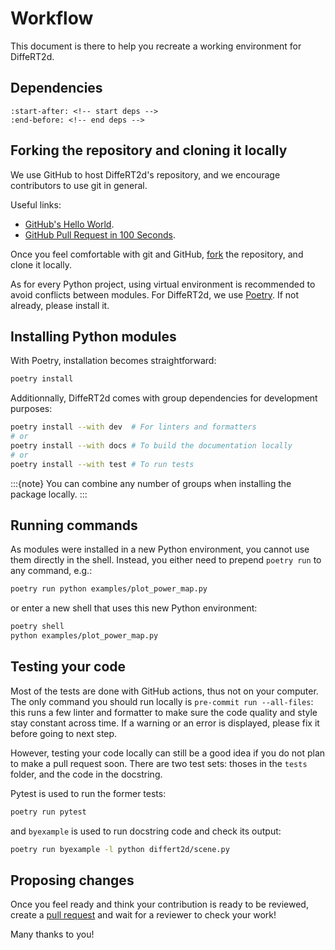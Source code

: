# Workflow

This document is there to help you recreate a working environment for DiffeRT2d.

## Dependencies

```{include} ../../../README.md
:start-after: <!-- start deps -->
:end-before: <!-- end deps -->
```

## Forking the repository and cloning it locally

We use GitHub to host DiffeRT2d's repository, and we encourage contributors to
use git in general.

Useful links:

* [GitHub's Hello World](https://docs.github.com/en/get-started/quickstart/hello-world).
* [GitHub Pull Request in 100 Seconds](https://www.youtube.com/watch?v=8lGpZkjnkt4&ab_channel=Fireship).

Once you feel comfortable with git and GitHub,
[fork](https://github.com/jeertmans/DiffeRT2d/fork)
the repository, and clone it locally.

As for every Python project,
using virtual environment is recommended to avoid conflicts between modules.
For DiffeRT2d,
we use
[Poetry](https://python-poetry.org/docs/#installing-with-the-official-installer).
If not already, please install it.

## Installing Python modules

With Poetry, installation becomes straightforward:

```bash
poetry install
```

Additionnally, DiffeRT2d comes with group dependencies for development purposes:

```bash
poetry install --with dev  # For linters and formatters
# or
poetry install --with docs # To build the documentation locally
# or
poetry install --with test # To run tests
```

:::{note}
You can combine any number of groups when installing the package locally.
:::

## Running commands

As modules were installed in a new Python environment,
you cannot use them directly in the shell.
Instead, you either need to prepend `poetry run` to any command, e.g.:

```bash
poetry run python examples/plot_power_map.py
```

or enter a new shell that uses this new Python environment:

```bash
poetry shell
python examples/plot_power_map.py
```

## Testing your code

Most of the tests are done with GitHub actions, thus not on your computer.
The only command you should run locally is `pre-commit run --all-files`:
this runs a few linter and formatter to make sure the code quality and
style stay constant across time.
If a warning or an error is displayed, please fix it before going to next step.

However, testing your code locally can still be a good idea if you do not plan
to make a pull request soon. There are two test sets: thoses in the
`tests` folder, and the code in the docstring.

Pytest is used to run the former tests:

```bash
poetry run pytest
```

and `byexample` is used to run docstring code and check its output:

```bash
poetry run byexample -l python differt2d/scene.py
```

## Proposing changes

Once you feel ready and think your contribution is ready to be reviewed,
create a [pull request](https://github.com/jeertmans/DiffeRT2d/pulls)
and wait for a reviewer to check your work!

Many thanks to you!
